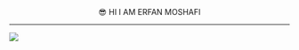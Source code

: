 <div align="center">&#128526	 HI I AM ERFAN MOSHAFI</div>
<hr>
<img src="https://www.google.com/url?sa=i&url=https%3A%2F%2Fjw-webmagazine.com%2Fbest-anime%2F&psig=AOvVaw24m8AgsyNmjP-VctrQztpE&ust=1626983481233000&source=images&cd=vfe&ved=0CAsQjRxqFwoTCPi56fb39PECFQAAAAAdAAAAABAD"/>

